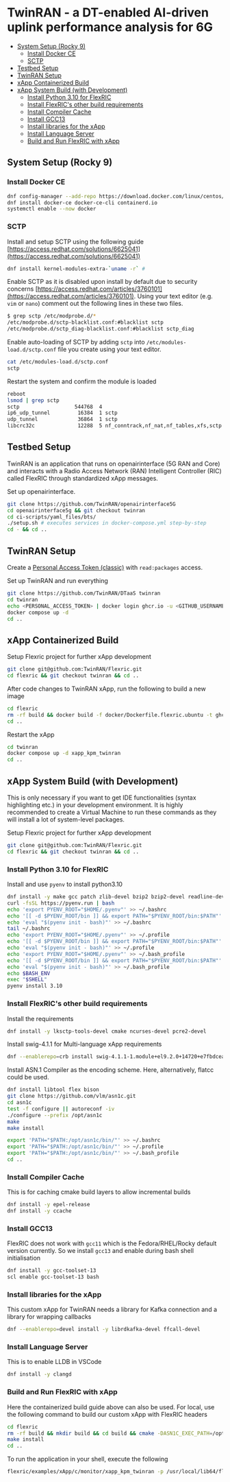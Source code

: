 # TwinRAN - a DT-enabled AI-driven uplink performance analysis for 6G

<!-- TOC start (generated with https://github.com/derlin/bitdowntoc) -->

- [System Setup (Rocky 9)](#system-setup-rocky-9)
   * [Install Docker CE](#install-docker-ce)
   * [SCTP](#sctp)
- [Testbed Setup](#testbed-setup)
- [TwinRAN Setup](#twinran-setup)
- [xApp Containerized Build](#xapp-containerized-build)
- [xApp System Build (with Development)](#xapp-system-build-with-development)
   * [Install Python 3.10 for FlexRIC](#install-python-310-for-flexric)
   * [Install FlexRIC's other build requirements](#install-flexrics-other-build-requirements)
   * [Install Compiler Cache](#install-compiler-cache)
   * [Install GCC13](#install-gcc13)
   * [Install libraries for the xApp](#install-libraries-for-the-xapp)
   * [Install Language Server](#install-language-server)
   * [Build and Run FlexRIC with xApp](#build-and-run-flexric-with-xapp)

<!-- TOC end -->

<!-- TOC --><a name="system-setup-rocky-9"></a>
## System Setup (Rocky 9)

<!-- TOC --><a name="install-docker-ce"></a>
### Install Docker CE

```sh
dnf config-manager --add-repo https://download.docker.com/linux/centos/docker-ce.repo
dnf install docker-ce docker-ce-cli containerd.io
systemctl enable --now docker
```

<!-- TOC --><a name="sctp"></a>
### SCTP
Install and setup SCTP using the following guide [https://access.redhat.com/solutions/6625041](https://access.redhat.com/solutions/6625041)

```sh
dnf install kernel-modules-extra-`uname -r` # 
```

Enable SCTP as it is disabled upon install by default due to security concerns [https://access.redhat.com/articles/3760101](https://access.redhat.com/articles/3760101). Using your text editor (e.g. `vim` or `nano`) comment out the following lines in these two files.

```sh
$ grep sctp /etc/modprobe.d/*
/etc/modprobe.d/sctp-blacklist.conf:#blacklist sctp
/etc/modprobe.d/sctp_diag-blacklist.conf:#blacklist sctp_diag
```

Enable auto-loading of SCTP by adding `sctp` into `/etc/modules-load.d/sctp.conf` file you create using your text editor.

```sh
cat /etc/modules-load.d/sctp.conf
sctp
```

Restart the system and confirm the module is loaded
```sh
reboot
lsmod | grep sctp
sctp                  544768  4
ip6_udp_tunnel         16384  1 sctp
udp_tunnel             36864  1 sctp
libcrc32c              12288  5 nf_conntrack,nf_nat,nf_tables,xfs,sctp
```

<!-- TOC --><a name="testbed-setup"></a>
## Testbed Setup

TwinRAN is an application that runs on openairinterface (5G RAN and Core) and interacts with a Radio Access Network (RAN) Intelligent Controller (RIC) called FlexRIC through standardized xApp messages.

Set up openairinterface.

```sh
git clone https://github.com/TwinRAN/openairinterface5G
cd openairinterface5g && git checkout twinran
cd ci-scripts/yaml_files/bts/
./setup.sh # executes services in docker-compose.yml step-by-step
cd - && cd ..
```

<!-- TOC --><a name="twinran-setup"></a>
## TwinRAN Setup

Create a [Personal Access Token (classic)](https://github.com/settings/tokens/new) with `read:packages` access.

Set up TwinRAN and run everything 

```sh
git clone https://github.com/TwinRAN/DTaaS twinran
cd twinran
echo <PERSONAL_ACCESS_TOKEN> | docker login ghcr.io -u <GITHUB_USERNAME> --password-stdin
docker compose up -d
cd ..
```

<!-- TOC --><a name="xapp-containerized-build"></a>
## xApp Containerized Build

Setup Flexric project for further xApp development

```sh
git clone git@github.com:TwinRAN/Flexric.git
cd flexric && git checkout twinran && cd ..
```

After code changes to TwinRAN xApp, run the following to build a new image

```sh
cd flexric
rm -rf build && docker build -f docker/Dockerfile.flexric.ubuntu -t ghcr.io/twinran/xapp_kpm_twinran:latest . --progress=plain 2>&1 | tee build.log
cd ..
```

Restart the xApp

```sh
cd twinran
docker compose up -d xapp_kpm_twinran
cd ..
```

<!-- TOC --><a name="xapp-system-build-with-development"></a>
## xApp System Build (with Development)

This is only necessary if you want to get IDE functionalities (syntax highlighting etc.) in your development environment. It is highly recommended to create a Virtual Machine to run these commands as they will install a lot of system-level packages.

Setup Flexric project for further xApp development

```sh
git clone git@github.com:TwinRAN/Flexric.git
cd flexric && git checkout twinran && cd ..
```

<!-- TOC --><a name="install-python-310-for-flexric"></a>
### Install Python 3.10 for FlexRIC

Install and use `pyenv` to install python3.10

```sh
dnf install -y make gcc patch zlib-devel bzip2 bzip2-devel readline-devel sqlite sqlite-devel openssl-devel tk-devel libffi-devel xz-devel libuuid-devel gdbm-libs libnsl2
curl -fsSL https://pyenv.run | bash
echo 'export PYENV_ROOT="$HOME/.pyenv"' >> ~/.bashrc
echo '[[ -d $PYENV_ROOT/bin ]] && export PATH="$PYENV_ROOT/bin:$PATH"' >> ~/.bashrc
echo 'eval "$(pyenv init - bash)"' >> ~/.bashrc
tail ~/.bashrc
echo 'export PYENV_ROOT="$HOME/.pyenv"' >> ~/.profile
echo '[[ -d $PYENV_ROOT/bin ]] && export PATH="$PYENV_ROOT/bin:$PATH"' >> ~/.profile
echo 'eval "$(pyenv init - bash)"' >> ~/.profile
echo 'export PYENV_ROOT="$HOME/.pyenv"' >> ~/.bash_profile
echo '[[ -d $PYENV_ROOT/bin ]] && export PATH="$PYENV_ROOT/bin:$PATH"' >> ~/.bash_profile
echo 'eval "$(pyenv init - bash)"' >> ~/.bash_profile
echo $BASH_ENV
exec "$SHELL"
pyenv install 3.10
```

<!-- TOC --><a name="install-flexrics-other-build-requirements"></a>
### Install FlexRIC's other build requirements

Install the requirements

```sh
dnf install -y lksctp-tools-devel cmake ncurses-devel pcre2-devel
```

Install swig-4.1.1 for Multi-language xApp requirements

```sh
dnf --enablerepo=crb install swig-4.1.1-1.module+el9.2.0+14720+e7fbdcea.x86_64.rpm
```

Install ASN.1 Compiler as the encoding scheme. Here, alternatively, flatcc could be used.

```sh
dnf install libtool flex bison
git clone https://github.com/vlm/asn1c.git
cd asn1c
test -f configure || autoreconf -iv
./configure --prefix /opt/asn1c
make
make install

export 'PATH="$PATH:/opt/asn1c/bin/"' >> ~/.bashrc
export 'PATH="$PATH:/opt/asn1c/bin/"' >> ~/.profile
export 'PATH="$PATH:/opt/asn1c/bin/"' >> ~/.bash_profile
cd ..
```

<!-- TOC --><a name="install-compiler-cache"></a>
### Install Compiler Cache

This is for caching cmake build layers to allow incremental builds

```sh
dnf install -y epel-release
dnf install -y ccache
```

<!-- TOC --><a name="install-gcc13"></a>
### Install GCC13

FlexRIC does not work with `gcc11` which is the Fedora/RHEL/Rocky default version currently. So we install `gcc13` and enable during bash shell initialisation

```sh
dnf install -y gcc-toolset-13
scl enable gcc-toolset-13 bash
```

<!-- TOC --><a name="install-libraries-for-the-xapp"></a>
### Install libraries for the xApp

This custom xApp for TwinRAN needs a library for Kafka connection and a library for wrapping callbacks

```sh
dnf --enablerepo=devel install -y librdkafka-devel ffcall-devel
```

<!-- TOC --><a name="install-language-server"></a>
### Install Language Server

This is to enable LLDB in VSCode

```sh
dnf install -y clangd
```

<!-- TOC --><a name="build-and-run-flexric-with-xapp"></a>
### Build and Run FlexRIC with xApp

Here the containerized build guide above can also be used. For local, use the following command to build our custom xApp with FlexRIC headers

```sh
cd flexric
rm -rf build && mkdir build && cd build && cmake -DASN1C_EXEC_PATH=/opt/asn1c/bin/asn1c -DE2AP_VERSION=E2AP_V3 -DKPM_VERSION=KPM_V3_00 .. && make -j$(nproc) VERBOSE=1 2>&1 | tee build.log
make install
cd ..
```

To run the application in your shell, execute the following

```sh
flexric/examples/xApp/c/monitor/xapp_kpm_twinran -p /usr/local/lib64/flexric/ # default looks at lib instead of lib64
```

